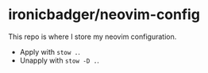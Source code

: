 # ironicbadger/neovim-config

This repo is where I store my neovim configuration.

+ Apply with `stow .`.
+ Unapply with `stow -D .`.
